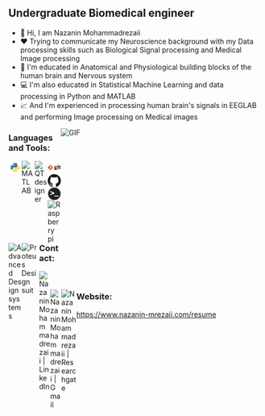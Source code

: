 ## Undergraduate Biomedical engineer
- 👋 Hi, I am Nazanin Mohammadrezaii 
- ❤️ Trying to communicate my Neuroscience background with my Data processing skills such as Biological Signal processing and Medical Image processing
- 📗 I'm educated in Anatomical and Physiological building blocks of the human brain and Nervous system 
- 💻 I'm also educated in Statistical Machine Learning and data processing in Python and MATLAB
- 📈 And I'm experienced in processing human brain's signals in EEGLAB and performing Image processing on Medical images

<img align="right" alt="GIF" src="https://raw.githubusercontent.com/arsentieva/arsentieva/main/code.gif" width="400" height="320" />

### Languages and Tools:
<img align="left" alt="python" width="26px" src="https://raw.githubusercontent.com/github/explore/80688e429a7d4ef2fca1e82350fe8e3517d3494d/topics/python/python.png" />
<img align="left" alt="MATLAB" width="26px" src="https://icons.iconarchive.com/icons/alecive/flatwoken/128/Apps-Matlab-icon.png" />
<img align="left" alt="QT designer" width="26px" src="https://icons.iconarchive.com/icons/bokehlicia/captiva/128/QtProject-creator-icon.png" />
<img align="left" alt="Git" width="26px" src="https://raw.githubusercontent.com/github/explore/80688e429a7d4ef2fca1e82350fe8e3517d3494d/topics/git/git.png" />
<img align="left" alt="GitHub" width="26px" src="https://raw.githubusercontent.com/github/explore/78df643247d429f6cc873026c0622819ad797942/topics/github/github.png" />
<img align="left" alt="Terminal" width="26px" src="https://raw.githubusercontent.com/github/explore/80688e429a7d4ef2fca1e82350fe8e3517d3494d/topics/terminal/terminal.png" />
<img align="left" alt="Raspberry pi" width="26px" src="https://upload.wikimedia.org/wikipedia/de/c/cb/Raspberry_Pi_Logo.svg" />
<img align="left" alt="Advanced Design systems" width="26px" src="https://downloadly.net/wp-content/uploads/2020/03/Advanced-Design-System.png" />
<img align="left" alt="Proteus Design suit" width="35px" src="https://upload.wikimedia.org/wikipedia/en/5/5a/Proteus_Design_Suite_Atom_Logo.png" />

<br />

### Contact:
[<img align="left" alt="Nazanin Mohammadrezaii | LinkedIn" width="22px" src="https://cdn.jsdelivr.net/npm/simple-icons@v3/icons/linkedin.svg" />][linkedin]
[<img align="left" alt="Nazanin Mohammadrezaii | Gmail" width="22px" src="https://upload.wikimedia.org/wikipedia/commons/4/4e/Gmail_Icon.png" />][Email]
[<img align="left" alt="Nazanin Mohammadrezaii | Researchgate" width="30px" src="https://www.pngrepo.com/png/314548/180/researchgate.png" />][Researchgate]

[Email]:https://www.nazaninmohammadrezaii79@gmail.com
[linkedin]: https://www.linkedin.com/in/Nazanin-Mohammadrezaii/
[Researchgate]: https://www.researchgate.net/profile/Nazanin-Mohammadrezaii

<br />

### Website:
https://www.nazanin-mrezaii.com/resume
